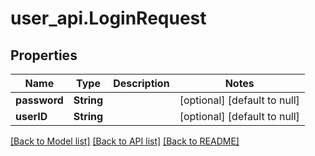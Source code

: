 # user_api.LoginRequest
## Properties

| Name | Type | Description | Notes |
|------------ | ------------- | ------------- | -------------|
| **password** | **String** |  | [optional] [default to null] |
| **userID** | **String** |  | [optional] [default to null] |

[[Back to Model list]](../README.md#documentation-for-models) [[Back to API list]](../README.md#documentation-for-api-endpoints) [[Back to README]](../README.md)

